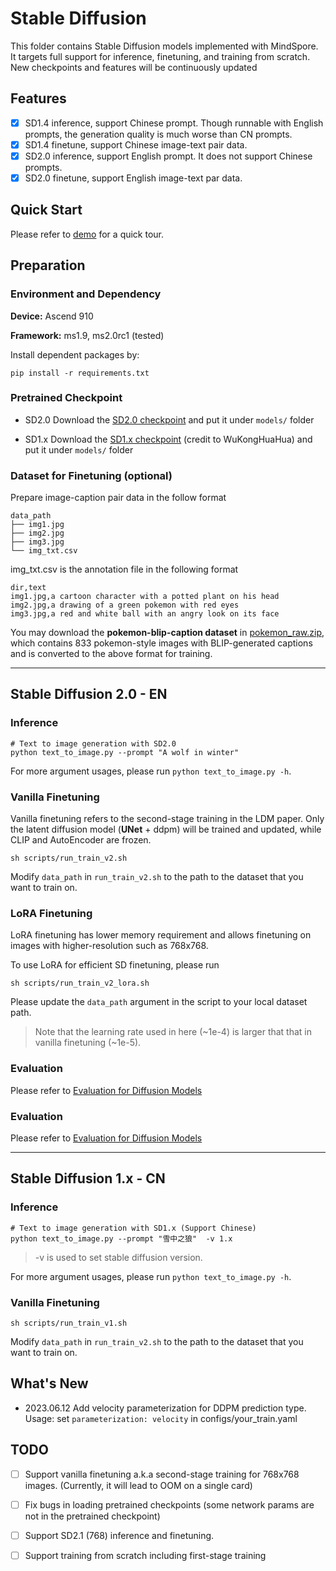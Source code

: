 # Stable Diffusion

This folder contains Stable Diffusion models implemented with MindSpore. It targets full support for inference, finetuning, and training from scratch. New checkpoints and features will be continuously updated

## Features
- [x] SD1.4 inference, support Chinese prompt. Though runnable with English prompts, the generation quality is much worse than CN prompts.
- [x] SD1.4 finetune, support Chinese image-text pair data.
- [x] SD2.0 inference, support English prompt. It does not support Chinese prompts.
- [x] SD2.0 finetune, support English image-text par data.

## Quick Start
Please refer to [demo](demo.md) for a quick tour.

## Preparation

### Environment and Dependency

**Device:** Ascend 910

**Framework:** ms1.9, ms2.0rc1 (tested)

Install dependent packages by:
```shell
pip install -r requirements.txt
```

### Pretrained Checkpoint

- SD2.0 
  Download the [SD2.0 checkpoint](https://download.mindspore.cn/toolkits/minddiffusion/stablediffusion/stablediffusionv2_512.ckpt) and put it under `models/` folder 

- SD1.x
Download the [SD1.x checkpoint](https://download.mindspore.cn/toolkits/minddiffusion/wukong-huahua/wukong-huahua-ms.ckpt) (credit to WuKongHuaHua) and put it under `models/` folder

### Dataset for Finetuning (optional)

Prepare image-caption pair data in the follow format

```text
data_path
├── img1.jpg
├── img2.jpg
├── img3.jpg
└── img_txt.csv
```

img_txt.csv is the annotation file in the following format
```text
dir,text
img1.jpg,a cartoon character with a potted plant on his head
img2.jpg,a drawing of a green pokemon with red eyes
img3.jpg,a red and white ball with an angry look on its face
```

You may download the **pokemon-blip-caption dataset** in [
pokemon_raw.zip](https://openi.pcl.ac.cn/jasonhuang/mindone/datasets), which contains 833 pokemon-style images with BLIP-generated captions and is converted to the above format for training. 

- - -
## Stable Diffusion 2.0 - EN
### Inference

```shell
# Text to image generation with SD2.0 
python text_to_image.py --prompt "A wolf in winter"
```

For more argument usages, please run `python text_to_image.py -h`.

### Vanilla Finetuning

Vanilla finetuning refers to the second-stage training in the LDM paper. Only the latent diffusion model (**UNet** + ddpm) will be trained and updated, while CLIP and AutoEncoder are frozen.  

```shell
sh scripts/run_train_v2.sh
```

Modify `data_path` in `run_train_v2.sh` to the path to the dataset that you want to train on. 

### LoRA Finetuning

LoRA finetuning has lower memory requirement and allows finetuning on images with higher-resolution such as 768x768.

To use LoRA for efficient SD finetuning, please run 

```shell
sh scripts/run_train_v2_lora.sh
```

Please update the `data_path` argument in the script to your local dataset path.

> Note that the learning rate used in here (~1e-4) is larger that that in vanilla finetuning (~1e-5).  


### Evaluation

Please refer to [Evaluation for Diffusion Models](eval/README.md) 


### Evaluation

Please refer to [Evaluation for Diffusion Models](eval/README.md) 

- - -
## Stable Diffusion 1.x - CN


### Inference

```shell
# Text to image generation with SD1.x (Support Chinese) 
python text_to_image.py --prompt "雪中之狼"  -v 1.x
```
> -v is used to set stable diffusion version.

For more argument usages, please run `python text_to_image.py -h`.

### Vanilla Finetuning

```shell
sh scripts/run_train_v1.sh
```

Modify `data_path` in `run_train_v2.sh` to the path to the dataset that you want to train on. 


## What's New

- 2023.06.12  Add velocity parameterization for DDPM prediction type. Usage: set `parameterization: velocity` in configs/your_train.yaml  


## TODO
- [ ] Support vanilla finetuning a.k.a second-stage training for 768x768 images. (Currently, it will lead to OOM on a single card)
- [ ] Fix bugs in loading pretrained checkpoints (some network params are not in the pretrained checkpoint)
- [ ] Support SD2.1 (768) inference and finetuning.
- [ ] Support training from scratch including first-stage training

